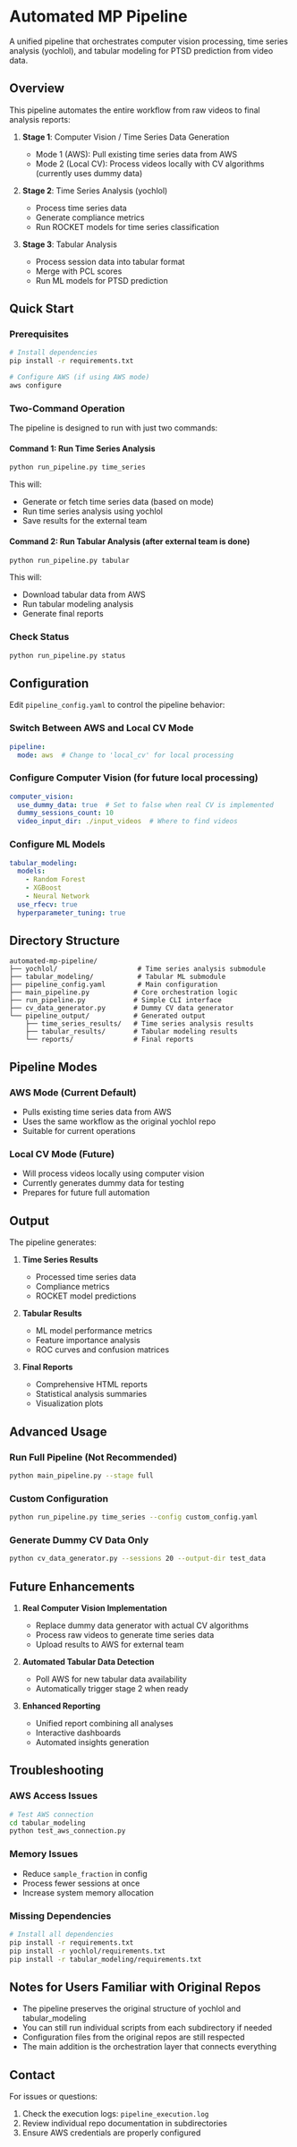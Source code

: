 # Automated MP Pipeline

A unified pipeline that orchestrates computer vision processing, time series analysis (yochlol), and tabular modeling for PTSD prediction from video data.

## Overview

This pipeline automates the entire workflow from raw videos to final analysis reports:

1. **Stage 1**: Computer Vision / Time Series Data Generation
   - Mode 1 (AWS): Pull existing time series data from AWS
   - Mode 2 (Local CV): Process videos locally with CV algorithms (currently uses dummy data)

2. **Stage 2**: Time Series Analysis (yochlol)
   - Process time series data
   - Generate compliance metrics
   - Run ROCKET models for time series classification

3. **Stage 3**: Tabular Analysis
   - Process session data into tabular format
   - Merge with PCL scores
   - Run ML models for PTSD prediction

## Quick Start

### Prerequisites

```bash
# Install dependencies
pip install -r requirements.txt

# Configure AWS (if using AWS mode)
aws configure
```

### Two-Command Operation

The pipeline is designed to run with just two commands:

#### Command 1: Run Time Series Analysis
```bash
python run_pipeline.py time_series
```

This will:
- Generate or fetch time series data (based on mode)
- Run time series analysis using yochlol
- Save results for the external team

#### Command 2: Run Tabular Analysis (after external team is done)
```bash
python run_pipeline.py tabular
```

This will:
- Download tabular data from AWS
- Run tabular modeling analysis
- Generate final reports

### Check Status
```bash
python run_pipeline.py status
```

## Configuration

Edit `pipeline_config.yaml` to control the pipeline behavior:

### Switch Between AWS and Local CV Mode
```yaml
pipeline:
  mode: aws  # Change to 'local_cv' for local processing
```

### Configure Computer Vision (for future local processing)
```yaml
computer_vision:
  use_dummy_data: true  # Set to false when real CV is implemented
  dummy_sessions_count: 10
  video_input_dir: ./input_videos  # Where to find videos
```

### Configure ML Models
```yaml
tabular_modeling:
  models:
    - Random Forest
    - XGBoost
    - Neural Network
  use_rfecv: true
  hyperparameter_tuning: true
```

## Directory Structure

```
automated-mp-pipeline/
├── yochlol/                    # Time series analysis submodule
├── tabular_modeling/           # Tabular ML submodule
├── pipeline_config.yaml        # Main configuration
├── main_pipeline.py           # Core orchestration logic
├── run_pipeline.py            # Simple CLI interface
├── cv_data_generator.py       # Dummy CV data generator
└── pipeline_output/           # Generated output
    ├── time_series_results/   # Time series analysis results
    ├── tabular_results/       # Tabular modeling results
    └── reports/               # Final reports
```

## Pipeline Modes

### AWS Mode (Current Default)
- Pulls existing time series data from AWS
- Uses the same workflow as the original yochlol repo
- Suitable for current operations

### Local CV Mode (Future)
- Will process videos locally using computer vision
- Currently generates dummy data for testing
- Prepares for future full automation

## Output

The pipeline generates:

1. **Time Series Results**
   - Processed time series data
   - Compliance metrics
   - ROCKET model predictions

2. **Tabular Results**
   - ML model performance metrics
   - Feature importance analysis
   - ROC curves and confusion matrices

3. **Final Reports**
   - Comprehensive HTML reports
   - Statistical analysis summaries
   - Visualization plots

## Advanced Usage

### Run Full Pipeline (Not Recommended)
```bash
python main_pipeline.py --stage full
```

### Custom Configuration
```bash
python run_pipeline.py time_series --config custom_config.yaml
```

### Generate Dummy CV Data Only
```bash
python cv_data_generator.py --sessions 20 --output-dir test_data
```

## Future Enhancements

1. **Real Computer Vision Implementation**
   - Replace dummy data generator with actual CV algorithms
   - Process raw videos to generate time series data
   - Upload results to AWS for external team

2. **Automated Tabular Data Detection**
   - Poll AWS for new tabular data availability
   - Automatically trigger stage 2 when ready

3. **Enhanced Reporting**
   - Unified report combining all analyses
   - Interactive dashboards
   - Automated insights generation

## Troubleshooting

### AWS Access Issues
```bash
# Test AWS connection
cd tabular_modeling
python test_aws_connection.py
```

### Memory Issues
- Reduce `sample_fraction` in config
- Process fewer sessions at once
- Increase system memory allocation

### Missing Dependencies
```bash
# Install all dependencies
pip install -r requirements.txt
pip install -r yochlol/requirements.txt
pip install -r tabular_modeling/requirements.txt
```

## Notes for Users Familiar with Original Repos

- The pipeline preserves the original structure of yochlol and tabular_modeling
- You can still run individual scripts from each subdirectory if needed
- Configuration files from the original repos are still respected
- The main addition is the orchestration layer that connects everything

## Contact

For issues or questions:
1. Check the execution logs: `pipeline_execution.log`
2. Review individual repo documentation in subdirectories
3. Ensure AWS credentials are properly configured